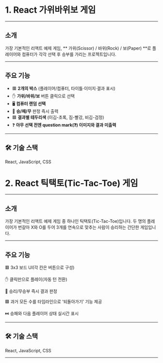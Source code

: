 # 1. React 가위바위보 게임

---
## 소개

가장 기본적인 리액트 예제 게임, 
** 가위(Scissor) / 바위(Rock) / 보(Paper) **로 플레이어와 컴퓨터가 각각 선택 후 승부를 가리는 프로젝트입니다.

---
## 주요 기능

- 🟥 **2개의 박스** (플레이어/컴퓨터, 타이틀·이미지·결과 표시)
- ✋ **가위/바위/보** 버튼 클릭으로 선택
- 🖥️ **컴퓨터 랜덤 선택**
- 🥇 **승/패/무** 판정 즉시 출력
- 🟩 **결과별 테두리색** (이김-초록, 짐-빨강, 비김-검정)
- ❓ **아무 선택 전엔 question mark(❓) 이미지와 결과 미출력**

---
## 🛠️ 기술 스택
React, JavaScript, CSS




# 2. React 틱택토(Tic-Tac-Toe) 게임

---
## 소개
가장 기본적인 리액트 예제 게임 중 하나인 틱택토(Tic-Tac-Toe)입니다.
두 명의 플레이어가 번갈아 X와 O를 두어 3개를 연속으로 맞추는 사람이 승리하는 간단한 게임입니다.

---
## 주요 기능
🟥 3x3 보드 UI(각 칸은 버튼으로 구성)

✋ 클릭만으로 플레이(자동 턴 전환)

🥇 승리/무승부 즉시 결과 판정

🟩 과거 모든 수를 타임라인으로 ‘되돌아가기’ 기능 제공

⏭️ 승패와 다음 플레이어 상태 실시간 표시

---
## 🛠️ 기술 스택
React, JavaScript, CSS

---
